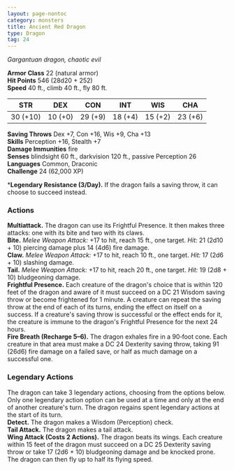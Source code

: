 ```yaml
---
layout: page-nontoc
category: monsters
title: Ancient Red Dragon
type: Dragon
tag: 24
---
```

_Gargantuan dragon, chaotic evil_

**Armor Class** 22 (natural armor)    
**Hit Points** 546 (28d20 + 252)    
**Speed** 40 ft., climb 40 ft., fly 80 ft. 

| STR     | DEX     | CON     | INT     | WIS     | CHA     |
|---------|---------|---------|---------|---------|---------|
| 30 (+10)| 10 (+0) | 29 (+9) | 18 (+4) | 15 (+2) | 23 (+6) |

**Saving Throws** Dex +7, Con +16, Wis +9, Cha +13    
**Skills** Perception +16, Stealth +7    
**Damage Immunities** fire    
**Senses** blindsight 60 ft., darkvision 120 ft., passive Perception 26    
**Languages** Common, Draconic    
**Challenge** 24 (62,000 XP) 

***Legendary Resistance (3/Day).** If the dragon fails a saving throw, it can choose to succeed instead. 

### Actions 
**Multiattack.** The dragon can use its Frightful Presence. It then makes three attacks: one with its bite and two with its claws.    
**Bite.** _Melee Weapon Attack:_ +17 to hit, reach 15 ft., one target. _Hit:_ 21 (2d10 + 10) piercing damage plus 14 (4d6) fire damage.    
**Claw.** _Melee Weapon Attack:_ +17 to hit, reach 10 ft., one target. _Hit:_ 17 (2d6 + 10) slashing damage.    
**Tail.** _Melee Weapon Attack:_ +17 to hit, reach 20 ft., one target. _Hit:_ 19 (2d8 + 10) bludgeoning damage.    
**Frightful Presence.** Each creature of the dragon's choice that is within 120 feet of the dragon and aware of it must succeed on a DC 21 Wisdom saving throw or become frightened for 1 minute. A creature can repeat the saving throw at the end of each of its turns, ending the effect on itself on a success. If a creature's saving throw is successful or the effect ends for it, the creature is immune to the dragon's Frightful Presence for the next 24 hours.    
**Fire Breath (Recharge 5–6).** The dragon exhales fire in a 90‐foot cone. Each creature in that area must make a DC 24 Dexterity saving throw, taking 91 (26d6) fire damage on a failed save, or half as much damage on a successful one. 

### Legendary Actions 
The dragon can take 3 legendary actions, choosing from the options below. Only one legendary action option can be used at a time and only at the end of another creature's turn. The dragon regains spent legendary actions at the start of its turn.    
**Detect.** The dragon makes a Wisdom (Perception) check.    
**Tail Attack.** The dragon makes a tail attack.    
**Wing Attack (Costs 2 Actions).** The dragon beats its wings. Each creature within 15 feet of the dragon must succeed on a DC 25 Dexterity saving throw or take 17 (2d6 + 10) bludgeoning damage and be knocked prone. The dragon can then fly up to half its flying speed.